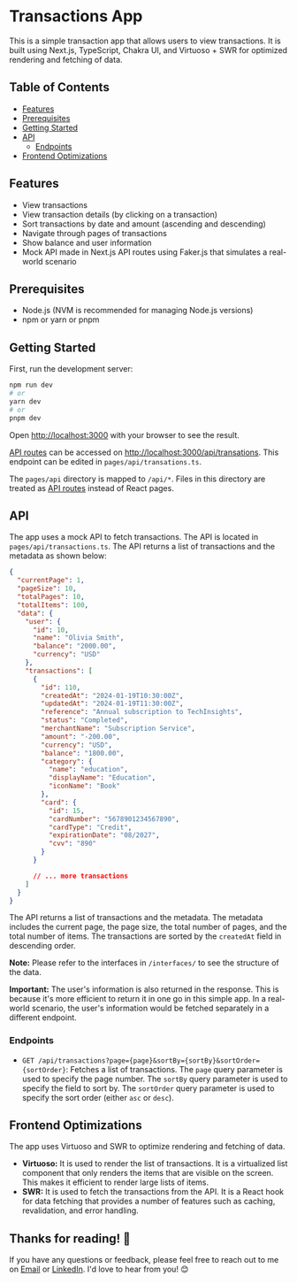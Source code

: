 # Transactions App

This is a simple transaction app that allows users to view transactions. It is built using Next.js, TypeScript, Chakra UI, and Virtuoso + SWR for optimized rendering and fetching of data.

## Table of Contents

- [Features](#features)
- [Prerequisites](#prerequisites)
- [Getting Started](#getting-started)
- [API](#api)
  - [Endpoints](#endpoints)
- [Frontend Optimizations](#frontend-optimizations)

## Features

- View transactions
- View transaction details (by clicking on a transaction)
- Sort transactions by date and amount (ascending and descending)
- Navigate through pages of transactions
- Show balance and user information
- Mock API made in Next.js API routes using Faker.js that simulates a real-world scenario

## Prerequisites

- Node.js (NVM is recommended for managing Node.js versions)
- npm or yarn or pnpm

## Getting Started

First, run the development server:

```bash
npm run dev
# or
yarn dev
# or
pnpm dev
```

Open [http://localhost:3000](http://localhost:3000) with your browser to see the result.

[API routes](https://nextjs.org/docs/api-routes/introduction) can be accessed on [http://localhost:3000/api/transations](http://localhost:3000/api/transations). This endpoint can be edited in `pages/api/transations.ts`.

The `pages/api` directory is mapped to `/api/*`. Files in this directory are treated as [API routes](https://nextjs.org/docs/api-routes/introduction) instead of React pages.

## API

The app uses a mock API to fetch transactions. The API is located in `pages/api/transactions.ts`. The API returns a list of transactions and the metadata as shown below:

```json
{
  "currentPage": 1,
  "pageSize": 10,
  "totalPages": 10,
  "totalItems": 100,
  "data": {
    "user": {
      "id": 10,
      "name": "Olivia Smith",
      "balance": "2000.00",
      "currency": "USD"
    },
    "transactions": [
      {
        "id": 110,
        "createdAt": "2024-01-19T10:30:00Z",
        "updatedAt": "2024-01-19T11:30:00Z",
        "reference": "Annual subscription to TechInsights",
        "status": "Completed",
        "merchantName": "Subscription Service",
        "amount": "-200.00",
        "currency": "USD",
        "balance": "1800.00",
        "category": {
          "name": "education",
          "displayName": "Education",
          "iconName": "Book"
        },
        "card": {
          "id": 15,
          "cardNumber": "5678901234567890",
          "cardType": "Credit",
          "expirationDate": "08/2027",
          "cvv": "890"
        }
      }

      // ... more transactions
    ]
  }
}
```

The API returns a list of transactions and the metadata. The metadata includes the current page, the page size, the total number of pages, and the total number of items. The transactions are sorted by the `createdAt` field in descending order.

**Note:** Please refer to the interfaces in `/interfaces/` to see the structure of the data.

**Important:** The user's information is also returned in the response. This is because it's more efficient to return it in one go in this simple app. In a real-world scenario, the user's information would be fetched separately in a different endpoint.

### Endpoints

- `GET /api/transactions?page={page}&sortBy={sortBy}&sortOrder={sortOrder}`: Fetches a list of transactions. The `page` query parameter is used to specify the page number. The `sortBy` query parameter is used to specify the field to sort by. The `sortOrder` query parameter is used to specify the sort order (either `asc` or `desc`).

## Frontend Optimizations

The app uses Virtuoso and SWR to optimize rendering and fetching of data.

- **Virtuoso:** It is used to render the list of transactions. It is a virtualized list component that only renders the items that are visible on the screen. This makes it efficient to render large lists of items.
- **SWR:** It is used to fetch the transactions from the API. It is a React hook for data fetching that provides a number of features such as caching, revalidation, and error handling.

## Thanks for reading! 🙏

If you have any questions or feedback, please feel free to reach out to me on [Email](mailto:cristiansuarezg7@gmail.com) or [LinkedIn](https://www.linkedin.com/in/hicrist/). I'd love to hear from you! 😊
